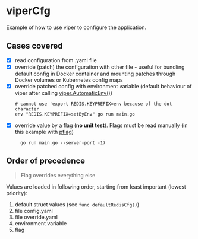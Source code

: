 # viperCfg

Example of how to use [viper](https://github.com/spf13/viper) to configure the application.

## Cases covered

- [X] read configuration from .yaml file
- [X] override (patch) the configuration with other file - useful for bundling default config in Docker container and
  mounting patches through Docker volumes or Kubernetes config maps
- [X] override patched config with environment variable (default behaviour of viper after
  calling [viper.AutomaticEnv()](https://pkg.go.dev/github.com/spf13/viper#AutomaticEnv))
  ```shell
  # cannot use 'export REDIS.KEYPREFIX=env because of the dot character
  env "REDIS.KEYPREFIX=setByEnv" go run main.go
  ```
- [X] override value by a flag (**no unit test**). Flags must be read manually (in this example with [pflag](https://github.com/spf13/pflag))
  ```shell
    go run main.go --server-port -17
  ```
  
## Order of precedence

> Flag overrides everything else

Values are loaded in following order, starting from least important (lowest priority):
1. default struct values (see `func defaultRedisCfg()`)
2. file config.yaml
3. file override.yaml
4. environment variable
5. flag 
